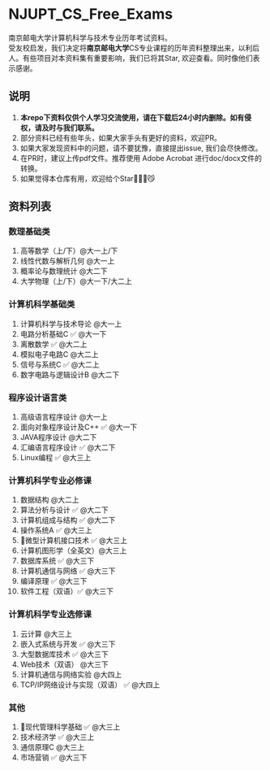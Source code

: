 # NJUPT_CS_Free_Exams
南京邮电大学计算机科学与技术专业历年考试资料。  
受友校启发，我们决定将**南京邮电大学**CS专业课程的历年资料整理出来，以利后人。有些项目对本资料集有重要影响，我们已将其Star, 欢迎查看。同时像他们表示感谢。 

## 说明
1. **本repo下资料仅供个人学习交流使用，请在下载后24小时内删除。如有侵权，请及时与我们联系。**
2. 部分资料已经有些年头，如果大家手头有更好的资料，欢迎PR。 
3. 如果大家发现资料中的问题，请不要犹豫，直接提出issue, 我们会尽快修改。
4. 在PR时，建议上传pdf文件。推荐使用 Adobe Acrobat 进行doc/docx文件的转换。
5. 如果觉得本仓库有用，欢迎给个Star😼

## 资料列表
### 数理基础类
1. 高等数学（上/下）@大一上/下
2. 线性代数与解析几何 @大一上
3. 概率论与数理统计 @大二下
4. 大学物理（上/下）@大一下/大二上

### 计算机科学基础类
1. 计算机科学与技术导论 @大一上
2. 电路分析基础C ✅ @大一下
3. 离散数学 ✅ @大二上
4. 模拟电子电路C @大二上
5. 信号与系统C ✅ @大二上
6. 数字电路与逻辑设计B @大二下

### 程序设计语言类
1. 高级语言程序设计 @大一上
2. 面向对象程序设计及C++ ✅ @大一下
3. JAVA程序设计 @大二下
4. 汇编语言程序设计 ✅ @大二下
5. Linux编程 ✅ @大三上

### 计算机科学专业必修课
1. 数据结构 @大二上
2. 算法分析与设计 ✅ @大二下
3. 计算机组成与结构 ✅ @大二下
4. 操作系统A ✅ @大三上
5. 微型计算机接口技术 ✅ @大三上
6. 计算机图形学（全英文）@大三上
7. 数据库系统 ✅ @大三下
8. 计算机通信与网络 ✅ @大三下
9. 编译原理 ✅ @大三下
10. 软件工程（双语）✅ @大三下

### 计算机科学专业选修课
1. 云计算 @大三上
2. 嵌入式系统与开发 ✅ @大三下
3. 大型数据库技术 ✅ @大三下
4. Web技术（双语） @大三下
5. 计算机通信与网络实验 @大四上
6. TCP/IP网络设计与实现（双语） ✅ @大四上

### 其他
1. 现代管理科学基础 ✅ @大三上
2. 技术经济学 ✅ @大三上
3. 通信原理C @大三上
4. 市场营销 ✅ @大三下
